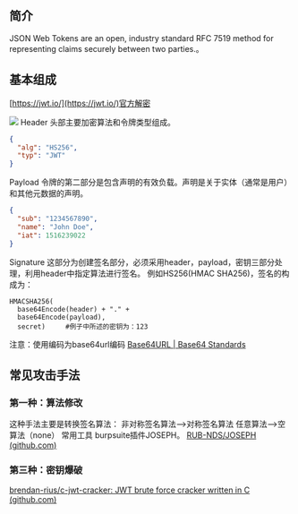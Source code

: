 ## 简介
JSON Web Tokens are an open, industry standard RFC 7519 method for representing claims securely between two parties.。
## 基本组成
[https://jwt.io/](https://jwt.io/)官方解密

![](../附件/Pasted%20image%2020220315085650.png)
Header 头部主要加密算法和令牌类型组成。
```json
{
  "alg": "HS256",
  "typ": "JWT"
}
```
Payload 令牌的第二部分是包含声明的有效负载。声明是关于实体（通常是用户）和其他元数据的声明。
```json
{
  "sub": "1234567890",
  "name": "John Doe",
  "iat": 1516239022
}
```
Signature 这部分为创建签名部分，必须采用header，payload，密钥三部分处理，利用header中指定算法进行签名。
例如HS256(HMAC SHA256)，签名的构成为：
```
HMACSHA256(
  base64Encode(header) + "." +
  base64Encode(payload),
  secret)     #例子中所述的密钥为：123
```
注意：使用编码为base64url编码 [Base64URL | Base64 Standards ](https://base64.guru/standards/base64url)
## 常见攻击手法
### 第一种：算法修改
这种手法主要是转换签名算法：
非对称签名算法—->对称签名算法
任意算法—>空算法（none）
常用工具 burpsuite插件JOSEPH。 [RUB-NDS/JOSEPH (github.com)](https://github.com/RUB-NDS/JOSEPH)

### 第三种：密钥爆破

[brendan-rius/c-jwt-cracker: JWT brute force cracker written in C (github.com)](https://github.com/brendan-rius/c-jwt-cracker)
